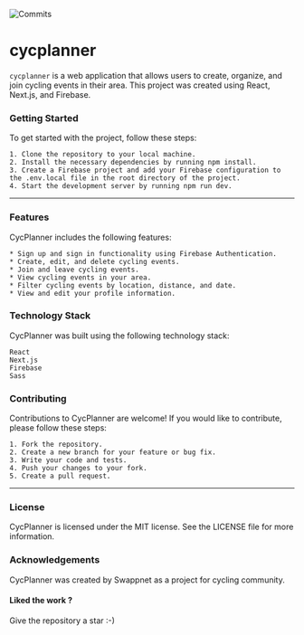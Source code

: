 ![Commits](https://img.shields.io/github/commit-activity/m/swappnet/cycplanner)

# cycplanner

`cycplanner` is a web application that allows users to create, organize, and join cycling events in their area. This project was created using React, Next.js, and Firebase.


### Getting Started

To get started with the project, follow these steps:

    1. Clone the repository to your local machine.
    2. Install the necessary dependencies by running npm install.
    3. Create a Firebase project and add your Firebase configuration to the .env.local file in the root directory of the project.
    4. Start the development server by running npm run dev.

---

### Features

CycPlanner includes the following features:

    * Sign up and sign in functionality using Firebase Authentication.
    * Create, edit, and delete cycling events.
    * Join and leave cycling events.
    * View cycling events in your area.
    * Filter cycling events by location, distance, and date.
    * View and edit your profile information.

### Technology Stack

CycPlanner was built using the following technology stack:

    React
    Next.js
    Firebase
    Sass

### Contributing

Contributions to CycPlanner are welcome! If you would like to contribute, please follow these steps:

    1. Fork the repository.
    2. Create a new branch for your feature or bug fix.
    3. Write your code and tests.
    4. Push your changes to your fork.
    5. Create a pull request.

---

### License

CycPlanner is licensed under the MIT license. See the LICENSE file for more information.

### Acknowledgements

CycPlanner was created by Swappnet as a project for cycling community.

<h4>Liked the work ?</h4>
Give the repository a star :-)

